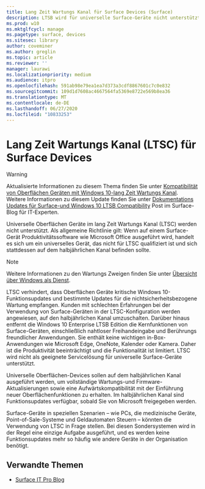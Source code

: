 ```yaml
---
title: Lang Zeit Wartungs Kanal für Surface Devices (Surface)
description: LTSB wird für universelle Surface-Geräte nicht unterstützt und sollte nur für spezielle Geräte verwendet werden.
ms.prod: w10
ms.mktglfcycl: manage
ms.pagetype: surface, devices
ms.sitesec: library
author: coveminer
ms.author: greglin
ms.topic: article
ms.reviewer: ''
manager: laurawi
ms.localizationpriority: medium
ms.audience: itpro
ms.openlocfilehash: 591ab98e79ea1ea7d373a3cdf8867601c7c0e832
ms.sourcegitcommit: 109d1d7608ac4667564fa5369e8722e569b8ea36
ms.translationtype: MT
ms.contentlocale: de-DE
ms.lasthandoff: 06/27/2020
ms.locfileid: "10833253"
---
```

# Lang Zeit Wartungs Kanal (LTSC) für Surface Devices

>[!WARNING]
>Aktualisierte Informationen zu diesem Thema finden Sie unter [Kompatibilität von Oberflächen Geräten mit Windows 10-lang Zeit Wartungs Kanal](surface-device-compatibility-with-windows-10-ltsc.md). Weitere Informationen zu diesem Update finden Sie unter [Dokumentations Updates für Surface-und Windows 10 LTSB Compatibility](https://blogs.technet.microsoft.com/surface/2017/04/11/documentation-updates-for-surface-and-windows-10-ltsb-compatibility) Post im Surface-Blog für IT-Experten.

Universelle Oberflächen Geräte im lang Zeit Wartungs Kanal (LTSC) werden nicht unterstützt. Als allgemeine Richtlinie gilt: Wenn auf einem Surface-Gerät Produktivitätssoftware wie Microsoft Office ausgeführt wird, handelt es sich um ein universelles Gerät, das nicht für LTSC qualifiziert ist und sich stattdessen auf dem halbjährlichen Kanal befinden sollte. 

>[!NOTE]
>Weitere Informationen zu den Wartungs Zweigen finden Sie unter [Übersicht über Windows als Dienst](https://technet.microsoft.com/itpro/windows/manage/waas-overview).

LTSC verhindert, dass Oberflächen Geräte kritische Windows 10-Funktionsupdates und bestimmte Updates für die nichtsicherheitsbezogene Wartung empfangen. Kunden mit schlechten Erfahrungen bei der Verwendung von Surface-Geräten in der LTSC-Konfiguration werden angewiesen, auf den halbjährlichen Kanal umzuschalten. Darüber hinaus entfernt die Windows 10 Enterprise LTSB Edition die Kernfunktionen von Surface-Geräten, einschließlich nahtloser Freihandeingabe und Berührungs freundlicher Anwendungen. Sie enthält keine wichtigen in-Box-Anwendungen wie Microsoft Edge, OneNote, Kalender oder Kamera. Daher ist die Produktivität beeinträchtigt und die Funktionalität ist limitiert. LTSC wird nicht als geeignete Servicelösung für universelle Surface-Geräte unterstützt. 

Universelle Oberflächen-Devices sollen auf dem halbjährlichen Kanal ausgeführt werden, um vollständige Wartungs-und Firmware-Aktualisierungen sowie eine Aufwärtskompatibilität mit der Einführung neuer Oberflächenfunktionen zu erhalten. Im halbjährlichen Kanal sind Funktionsupdates verfügbar, sobald Sie von Microsoft freigegeben werden.

Surface-Geräte in speziellen Szenarien – wie PCs, die medizinische Geräte, Point-of-Sale-Systeme und Geldautomaten Steuern – könnten die Verwendung von LTSC in Frage stellen. Bei diesen Sondersystemen wird in der Regel eine einzige Aufgabe ausgeführt, und es werden keine Funktionsupdates mehr so häufig wie andere Geräte in der Organisation benötigt. 

## Verwandte Themen

- [Surface IT Pro Blog](https://techcommunity.microsoft.com/t5/Surface-IT-Pro-Blog/bg-p/SurfaceITPro)

